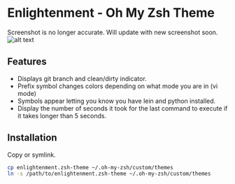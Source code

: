 # Enlightenment - Oh My Zsh Theme

Screenshot is no longer accurate. Will update with new screenshot soon.
![alt text](screenshots/enlightenment.png "Default behavior")

## Features
 - Displays git branch and clean/dirty indicator.
 - Prefix symbol changes colors depending on what mode you are in (vi mode)
 - Symbols appear letting you know you have lein and python installed.
 - Display the number of seconds it took for the last command to execute if it
   takes longer than 5 seconds.

## Installation

Copy or symlink.
```bash
cp enlightenment.zsh-theme ~/.oh-my-zsh/custom/themes
ln -s /path/to/enlightenment.zsh-theme ~/.oh-my-zsh/custom/themes
```
